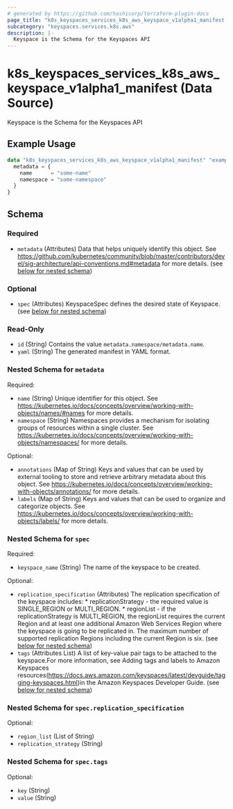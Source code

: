 ```yaml
---
# generated by https://github.com/hashicorp/terraform-plugin-docs
page_title: "k8s_keyspaces_services_k8s_aws_keyspace_v1alpha1_manifest Data Source - terraform-provider-k8s"
subcategory: "keyspaces.services.k8s.aws"
description: |-
  Keyspace is the Schema for the Keyspaces API
---
```


# k8s_keyspaces_services_k8s_aws_keyspace_v1alpha1_manifest (Data Source)

Keyspace is the Schema for the Keyspaces API

## Example Usage

```terraform
data "k8s_keyspaces_services_k8s_aws_keyspace_v1alpha1_manifest" "example" {
  metadata = {
    name      = "some-name"
    namespace = "some-namespace"
  }
}
```

<!-- schema generated by tfplugindocs -->
## Schema

### Required

- `metadata` (Attributes) Data that helps uniquely identify this object. See https://github.com/kubernetes/community/blob/master/contributors/devel/sig-architecture/api-conventions.md#metadata for more details. (see [below for nested schema](#nestedatt--metadata))

### Optional

- `spec` (Attributes) KeyspaceSpec defines the desired state of Keyspace. (see [below for nested schema](#nestedatt--spec))

### Read-Only

- `id` (String) Contains the value `metadata.namespace/metadata.name`.
- `yaml` (String) The generated manifest in YAML format.

<a id="nestedatt--metadata"></a>
### Nested Schema for `metadata`

Required:

- `name` (String) Unique identifier for this object. See https://kubernetes.io/docs/concepts/overview/working-with-objects/names/#names for more details.
- `namespace` (String) Namespaces provides a mechanism for isolating groups of resources within a single cluster. See https://kubernetes.io/docs/concepts/overview/working-with-objects/namespaces/ for more details.

Optional:

- `annotations` (Map of String) Keys and values that can be used by external tooling to store and retrieve arbitrary metadata about this object. See https://kubernetes.io/docs/concepts/overview/working-with-objects/annotations/ for more details.
- `labels` (Map of String) Keys and values that can be used to organize and categorize objects. See https://kubernetes.io/docs/concepts/overview/working-with-objects/labels/ for more details.


<a id="nestedatt--spec"></a>
### Nested Schema for `spec`

Required:

- `keyspace_name` (String) The name of the keyspace to be created.

Optional:

- `replication_specification` (Attributes) The replication specification of the keyspace includes:   * replicationStrategy - the required value is SINGLE_REGION or MULTI_REGION.   * regionList - if the replicationStrategy is MULTI_REGION, the regionList   requires the current Region and at least one additional Amazon Web Services   Region where the keyspace is going to be replicated in. The maximum number   of supported replication Regions including the current Region is six. (see [below for nested schema](#nestedatt--spec--replication_specification))
- `tags` (Attributes List) A list of key-value pair tags to be attached to the keyspace.For more information, see Adding tags and labels to Amazon Keyspaces resources(https://docs.aws.amazon.com/keyspaces/latest/devguide/tagging-keyspaces.html)in the Amazon Keyspaces Developer Guide. (see [below for nested schema](#nestedatt--spec--tags))

<a id="nestedatt--spec--replication_specification"></a>
### Nested Schema for `spec.replication_specification`

Optional:

- `region_list` (List of String)
- `replication_strategy` (String)


<a id="nestedatt--spec--tags"></a>
### Nested Schema for `spec.tags`

Optional:

- `key` (String)
- `value` (String)
